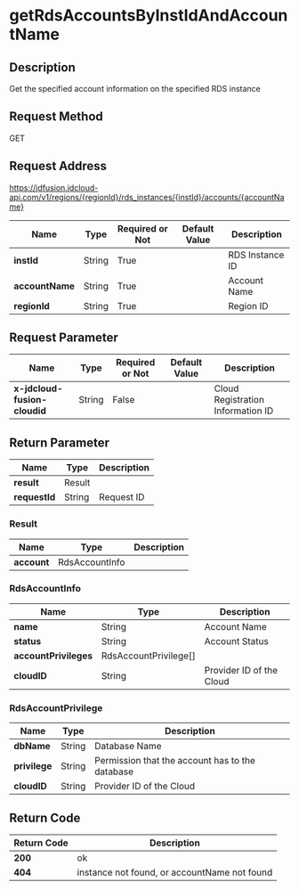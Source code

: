 # getRdsAccountsByInstIdAndAccountName


## Description
Get the specified account information on the specified RDS instance

## Request Method
GET

## Request Address
https://jdfusion.jdcloud-api.com/v1/regions/{regionId}/rds_instances/{instId}/accounts/{accountName}

|Name|Type|Required or Not|Default Value|Description|
|---|---|---|---|---|
|**instId**|String|True| |RDS Instance ID|
|**accountName**|String|True| |Account Name|
|**regionId**|String|True| |Region ID|

## Request Parameter
|Name|Type|Required or Not|Default Value|Description|
|---|---|---|---|---|
|**x-jdcloud-fusion-cloudid**|String|False| |Cloud Registration Information ID|


## Return Parameter
|Name|Type|Description|
|---|---|---|
|**result**|Result| |
|**requestId**|String|Request ID|

### Result
|Name|Type|Description|
|---|---|---|
|**account**|RdsAccountInfo| |
### RdsAccountInfo
|Name|Type|Description|
|---|---|---|
|**name**|String|Account Name|
|**status**|String|Account Status|
|**accountPrivileges**|RdsAccountPrivilege[]| |
|**cloudID**|String|Provider ID of the Cloud|
### RdsAccountPrivilege
|Name|Type|Description|
|---|---|---|
|**dbName**|String|Database Name|
|**privilege**|String|Permission that the account has to the database|
|**cloudID**|String|Provider ID of the Cloud|

## Return Code
|Return Code|Description|
|---|---|
|**200**|ok|
|**404**|instance not found, or accountName not found|
